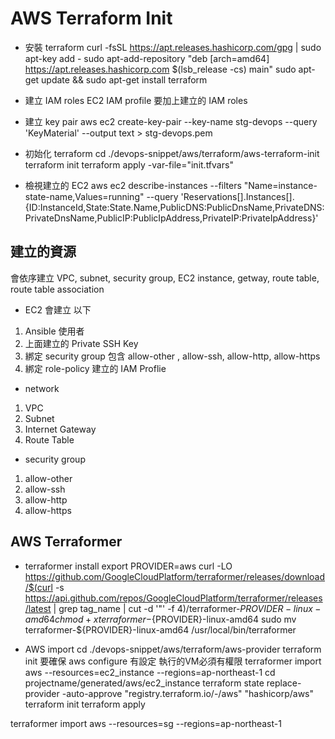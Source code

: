 # AWS Terraform Init

* 安裝 terraform
curl -fsSL https://apt.releases.hashicorp.com/gpg | sudo apt-key add -
sudo apt-add-repository "deb [arch=amd64] https://apt.releases.hashicorp.com $(lsb_release -cs) main"
sudo apt-get update && sudo apt-get install terraform

* 建立 IAM roles
EC2 IAM profile 要加上建立的 IAM roles

* 建立 key pair
aws ec2 create-key-pair --key-name stg-devops --query 'KeyMaterial' --output text > stg-devops.pem

* 初始化 terraform 
cd ./devops-snippet/aws/terraform/aws-terraform-init
terraform init
terraform apply -var-file="init.tfvars"

* 檢視建立的 EC2
aws ec2 describe-instances --filters "Name=instance-state-name,Values=running" --query 'Reservations[].Instances[].{ID:InstanceId,State:State.Name,PublicDNS:PublicDnsName,PrivateDNS:PrivateDnsName,PublicIP:PublicIpAddress,PrivateIP:PrivateIpAddress}'

## 建立的資源
會依序建立 VPC, subnet, security group, EC2 instance, getway, route table, route table association

* EC2 會建立 以下
1. Ansible 使用者
2. 上面建立的 Private SSH Key 
3. 綁定 security group 包含 allow-other , allow-ssh, allow-http, allow-https
4. 綁定 role-policy 建立的 IAM Proflie

* network
1. VPC
2. Subnet
3. Internet Gateway
4. Route Table

* security group
1. allow-other
2. allow-ssh
3. allow-http
4. allow-https


## AWS Terraformer

* terraformer install
export PROVIDER=aws
curl -LO https://github.com/GoogleCloudPlatform/terraformer/releases/download/$(curl -s https://api.github.com/repos/GoogleCloudPlatform/terraformer/releases/latest | grep tag_name | cut -d '"' -f 4)/terraformer-${PROVIDER}-linux-amd64
chmod +x terraformer-${PROVIDER}-linux-amd64
sudo mv terraformer-${PROVIDER}-linux-amd64 /usr/local/bin/terraformer

* AWS import
cd ./devops-snippet/aws/terraform/aws-provider
terraform init
要確保 aws configure 有設定 執行的VM必須有權限
terraformer import aws --resources=ec2_instance --regions=ap-northeast-1
cd projectname/generated/aws/ec2_instance
terraform state replace-provider -auto-approve "registry.terraform.io/-/aws" "hashicorp/aws"
terraform init
terraform apply

terraformer import aws --resources=sg --regions=ap-northeast-1
